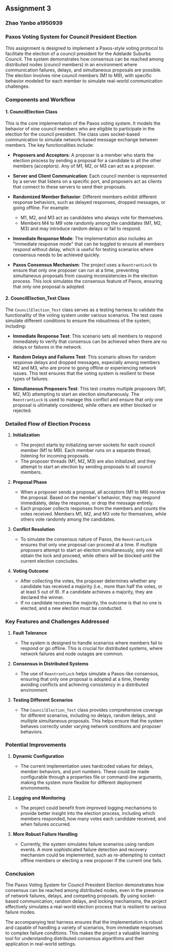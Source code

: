 ## Assignment 3
### Zhao Yanbo a1950939
### Paxos Voting System for Council President Election

This assignment is designed to implement a Paxos-style voting protocol to facilitate the election of a council president for the Adelaide Suburbs Council. The system demonstrates how consensus can be reached among distributed nodes (council members) in an environment where communication failures, delays, and simultaneous proposals are possible. The election involves nine council members (M1 to M9), with specific behavior modeled for each member to simulate real-world communication challenges.

### Components and Workflow

#### 1. **CouncilElection Class**

This is the core implementation of the Paxos voting system. It models the behavior of nine council members who are eligible to participate in the election for the council president. The class uses socket-based communication to simulate network-based message exchange between members. The key functionalities include:

- **Proposers and Acceptors**: A proposer is a member who starts the election process by sending a proposal for a candidate to all the other members (acceptors). Any of M1, M2, or M3 can act as a proposer.

- **Server and Client Communication**: Each council member is represented by a server that listens on a specific port, and proposers act as clients that connect to these servers to send their proposals.

- **Randomized Member Behavior**: Different members exhibit different response behaviors, such as delayed responses, dropped messages, or going offline. For example:
    - M1, M2, and M3 act as candidates who always vote for themselves.
    - Members M4 to M9 vote randomly among the candidates (M1, M2, M3) and may introduce random delays or fail to respond.

- **Immediate Response Mode**: The implementation also includes an "immediate response mode" that can be toggled to ensure all members respond without delay, which is useful for testing scenarios where consensus needs to be achieved quickly.

- **Paxos Consensus Mechanism**: The project uses a `ReentrantLock` to ensure that only one proposer can run at a time, preventing simultaneous proposals from causing inconsistencies in the election process. This lock simulates the consensus feature of Paxos, ensuring that only one proposal is adopted.

#### 2. **CouncilElection_Test Class**

The `CouncilElection_Test` class serves as a testing harness to validate the functionality of the voting system under various scenarios. The test cases simulate different conditions to ensure the robustness of the system, including:

- **Immediate Response Test**: This scenario sets all members to respond immediately to verify that consensus can be achieved when there are no delays or failures in the network.

- **Random Delays and Failures Test**: This scenario allows for random response delays and dropped messages, especially among members M2 and M3, who are prone to going offline or experiencing network issues. This test ensures that the voting system is resilient to these types of failures.

- **Simultaneous Proposers Test**: This test creates multiple proposers (M1, M2, M3) attempting to start an election simultaneously. The `ReentrantLock` is used to manage this conflict and ensure that only one proposal is ultimately considered, while others are either blocked or rejected.

### Detailed Flow of Election Process

1. **Initialization**
    - The project starts by initializing server sockets for each council member (M1 to M9). Each member runs on a separate thread, listening for incoming proposals.
    - The proposer threads (M1, M2, M3) are also initialized, and they attempt to start an election by sending proposals to all council members.

2. **Proposal Phase**
    - When a proposer sends a proposal, all acceptors (M1 to M9) receive the proposal. Based on the member's behavior, they may respond immediately, delay the response, or drop the message entirely.
    - Each proposer collects responses from the members and counts the votes received. Members M1, M2, and M3 vote for themselves, while others vote randomly among the candidates.

3. **Conflict Resolution**
    - To simulate the consensus nature of Paxos, the `ReentrantLock` ensures that only one proposal can proceed at a time. If multiple proposers attempt to start an election simultaneously, only one will obtain the lock and proceed, while others will be blocked until the current election concludes.

4. **Voting Outcome**
    - After collecting the votes, the proposer determines whether any candidate has received a majority (i.e., more than half the votes, or at least 5 out of 9). If a candidate achieves a majority, they are declared the winner.
    - If no candidate receives the majority, the outcome is that no one is elected, and a new election must be conducted.

### Key Features and Challenges Addressed

1. **Fault Tolerance**
    - The system is designed to handle scenarios where members fail to respond or go offline. This is crucial for distributed systems, where network failures and node outages are common.

2. **Consensus in Distributed Systems**
    - The use of `ReentrantLock` helps simulate a Paxos-like consensus, ensuring that only one proposal is adopted at a time, thereby avoiding conflicts and achieving consistency in a distributed environment.

3. **Testing Different Scenarios**
    - The `CouncilElection_Test` class provides comprehensive coverage for different scenarios, including no delays, random delays, and multiple simultaneous proposals. This helps ensure that the system behaves correctly under varying network conditions and proposer behaviors.

### Potential Improvements

1. **Dynamic Configuration**
    - The current implementation uses hardcoded values for delays, member behaviors, and port numbers. These could be made configurable through a properties file or command-line arguments, making the system more flexible for different deployment environments.

2. **Logging and Monitoring**
    - The project could benefit from improved logging mechanisms to provide better insight into the election process, including which members responded, how many votes each candidate received, and when failures occurred.

3. **More Robust Failure Handling**
    - Currently, the system simulates failure scenarios using random events. A more sophisticated failure detection and recovery mechanism could be implemented, such as re-attempting to contact offline members or electing a new proposer if the current one fails.

### Conclusion

The Paxos Voting System for Council President Election demonstrates how consensus can be reached among distributed nodes, even in the presence of network failures, delays, and competing proposals. By using socket-based communication, random delays, and locking mechanisms, the project effectively simulates a real-world election process that is resilient to various failure modes.

The accompanying test harness ensures that the implementation is robust and capable of handling a variety of scenarios, from immediate responses to complex failure conditions. This makes the project a valuable learning tool for understanding distributed consensus algorithms and their application in real-world settings.

